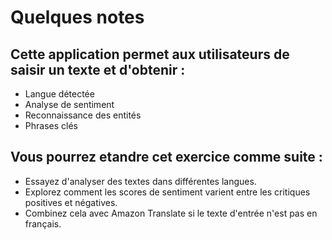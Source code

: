 
# Quelques notes
## Cette application permet aux utilisateurs de saisir un texte et d'obtenir :

- Langue détectée
- Analyse de sentiment
- Reconnaissance des entités
- Phrases clés


## Vous pourrez etandre cet exercice comme suite : 

- Essayez d'analyser des textes dans différentes langues.  
- Explorez comment les scores de sentiment varient entre les critiques positives et négatives.  
- Combinez cela avec Amazon Translate si le texte d'entrée n'est pas en français.